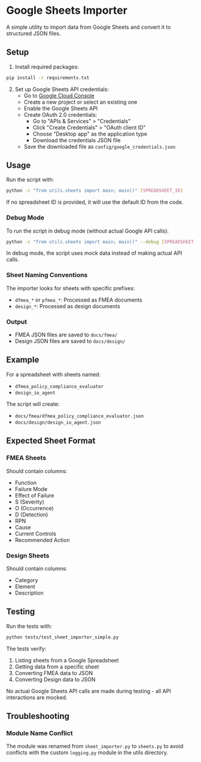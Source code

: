 # Google Sheets Importer

A simple utility to import data from Google Sheets and convert it to structured JSON files.

## Setup

1. Install required packages:
```bash
pip install -r requirements.txt
```

2. Set up Google Sheets API credentials:
   - Go to [Google Cloud Console](https://console.cloud.google.com/)
   - Create a new project or select an existing one
   - Enable the Google Sheets API
   - Create OAuth 2.0 credentials:
     - Go to "APIs & Services" > "Credentials"
     - Click "Create Credentials" > "OAuth client ID"
     - Choose "Desktop app" as the application type
     - Download the credentials JSON file
   - Save the downloaded file as `config/google_credentials.json`

## Usage

Run the script with:

```bash
python -c "from utils.sheets import main; main()" [SPREADSHEET_ID]
```

If no spreadsheet ID is provided, it will use the default ID from the code.

### Debug Mode

To run the script in debug mode (without actual Google API calls):

```bash
python -c "from utils.sheets import main; main()" --debug [SPREADSHEET_ID]
```

In debug mode, the script uses mock data instead of making actual API calls.

### Sheet Naming Conventions

The importer looks for sheets with specific prefixes:

- `dfmea_*` or `pfmea_*`: Processed as FMEA documents
- `design_*`: Processed as design documents

### Output

- FMEA JSON files are saved to `docs/fmea/`
- Design JSON files are saved to `docs/design/`

## Example

For a spreadsheet with sheets named:
- `dfmea_policy_compliance_evaluator`
- `design_io_agent`

The script will create:
- `docs/fmea/dfmea_policy_compliance_evaluator.json`
- `docs/design/design_io_agent.json`

## Expected Sheet Format

### FMEA Sheets
Should contain columns:
- Function
- Failure Mode
- Effect of Failure
- S (Severity)
- O (Occurrence)
- D (Detection)
- RPN
- Cause
- Current Controls
- Recommended Action

### Design Sheets
Should contain columns:
- Category
- Element
- Description

## Testing

Run the tests with:

```bash
python tests/test_sheet_importer_simple.py
```

The tests verify:
1. Listing sheets from a Google Spreadsheet
2. Getting data from a specific sheet
3. Converting FMEA data to JSON
4. Converting Design data to JSON

No actual Google Sheets API calls are made during testing - all API interactions are mocked.

## Troubleshooting

### Module Name Conflict
The module was renamed from `sheet_importer.py` to `sheets.py` to avoid conflicts with the custom `logging.py` module in the utils directory. 